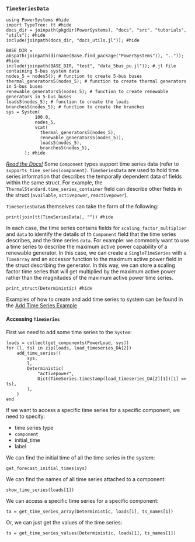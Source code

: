 ### `TimeSeriesData`

```@setup timeseries
using PowerSystems #hide
import TypeTree: tt #hide
docs_dir = joinpath(pkgdir(PowerSystems), "docs", "src", "tutorials", "utils"); #hide
include(joinpath(docs_dir, "docs_utils.jl")); #hide

BASE_DIR = abspath(joinpath(dirname(Base.find_package("PowerSystems")), "..")); #hide
include(joinpath(BASE_DIR, "test", "data_5bus_pu.jl")); #.jl file containing 5-bus system data
nodes_5 = nodes5(); # function to create 5-bus buses 
thermal_generators5(nodes_5); # function to create thermal generators in 5-bus buses 
renewable_generators5(nodes_5); # function to create renewable generators in 5-bus buses
loads5(nodes_5); # function to create the loads
branches5(nodes_5); # function to create the branches
sys = System(
           100.0,
           nodes_5,
           vcat(
             thermal_generators5(nodes_5),
             renewable_generators5(nodes_5)),
             loads5(nodes_5),
             branches5(nodes_5),
       ); #hide
```

[_Read the Docs!_](https://nrel-sienna.github.io/PowerSystems.jl/stable/modeler_guide/time_series/)
Some `Component` types support time series data (refer to `supports_time_series(component)`.
`TimeSeriesData` are used to hold time series information that describes the
temporally dependent data of fields within the same struct. For example, the
`ThermalStandard.time_series_container` field can
describe other fields in the struct (`available`, `activepower`, `reactivepower`).

`TimeSeriesData`s themselves can take the form of the following:

```@repl timeseries
print(join(tt(TimeSeriesData), "")) #hide
```

In each case, the time series contains fields for `scaling_factor_multiplier` and `data`
to identify the details of  th `Component` field that the time series describes, and the
time series `data`. For example: we commonly want to use a time series to
describe the maximum active power capability of a renewable generator. In this case, we
can create a `SingleTimeSeries` with a `TimeArray` and an accessor function to the
maximum active power field in the struct describing the generator. In this way, we can
store a scaling factor time series that will get multiplied by the maximum active power
rather than the magnitudes of the maximum active power time series.

```@repl timeseries
print_struct(Deterministic) #hide
```

Examples of how to create and add time series to system can be found in the
[Add Time Series Example](https://nrel-sienna.github.io/PowerSystems.jl/stable/tutorials/add_forecasts/)


#### Accessing `TimeSeries`

First we need to add some time series to the `System`:

```@repl timeseries
loads = collect(get_components(PowerLoad, sys))
for (l, ts) in zip(loads, load_timeseries_DA[2])
    add_time_series!(
        sys,
        l,
        Deterministic(
            "activepower",
            Dict(TimeSeries.timestamp(load_timeseries_DA[2][1])[1] => ts),
        ),
    )
end
```

If we want to access a specific time series for a specific component, we need to specify:

- time series type
- `component`
- initial_time
- label

We can find the initial time of all the time series in the system:

```@repl timeseries
get_forecast_initial_times(sys)
```

We can find the names of all time series attached to a component:

```@repl timeseries
show_time_series(loads[1])
```

We can access a specific time series for a specific component:

```@repl timeseries
ta = get_time_series_array(Deterministic, loads[1], ts_names[1])
```

Or, we can just get the values of the time series:

```@repl timeseries
ts = get_time_series_values(Deterministic, loads[1], ts_names[1])
```
